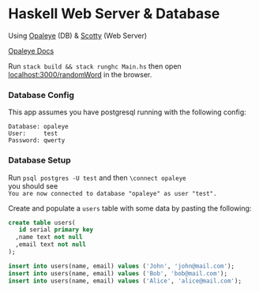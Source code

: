 # Haskell Web Server & Database 
Using [Opaleye](http://hackage.haskell.org/package/opaleye) (DB) & [Scotty](http://hackage.haskell.org/package/scotty) (Web Server)  

[Opaleye Docs](http://haskell.vacationlabs.com/en/latest/docs/opaleye/instant-gratification.html#connecting-to-the-postgresql-database)

Run `stack build && stack runghc Main.hs` then open [localhost:3000/randomWord](http://localhost:3000/randomWord) in the browser.

### Database Config
This app assumes you have postgresql running with the following config:

    Database: opaleye  
    User:     test  
    Password: qwerty  


### Database Setup
Run `psql postgres -U test` and then `\connect opaleye`  
you should see  
`You are now connected to database "opaleye" as user "test".`  

Create and populate a `users` table with some data by pasting the following:

```sql
create table users(
   id serial primary key
  ,name text not null
  ,email text not null
);

insert into users(name, email) values ('John', 'john@mail.com');
insert into users(name, email) values ('Bob', 'bob@mail.com');
insert into users(name, email) values ('Alice', 'alice@mail.com');
```